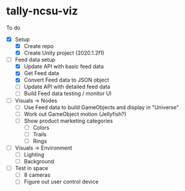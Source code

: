 # tally-ncsu-viz


To do
- [x] Setup
  - [x] Create repo
  - [x] Create Unity project (2020.1.2f1)
- [ ] Feed data setup
  - [x] Update API with basic feed data
  - [x] Get Feed data
  - [x] Convert Feed data to JSON object
  - [ ] Update API with detailed feed data
  - [ ] Build Feed data testing / monitor UI
- [ ] Visuals -> Nodes
  - [ ] Use Feed data to build GameObjects and display in "Universe"
  - [ ] Work out GameObject motion (Jellyfish?)
  - [ ] Show product marketing categories
    - [ ] Colors
    - [ ] Trails
    - [ ] Rings
- [ ] Visuals -> Environment
  - [ ] Lighting
  - [ ] Background
- [ ] Test in space
  - [ ] 8 cameras
  - [ ] Figure out user control device
